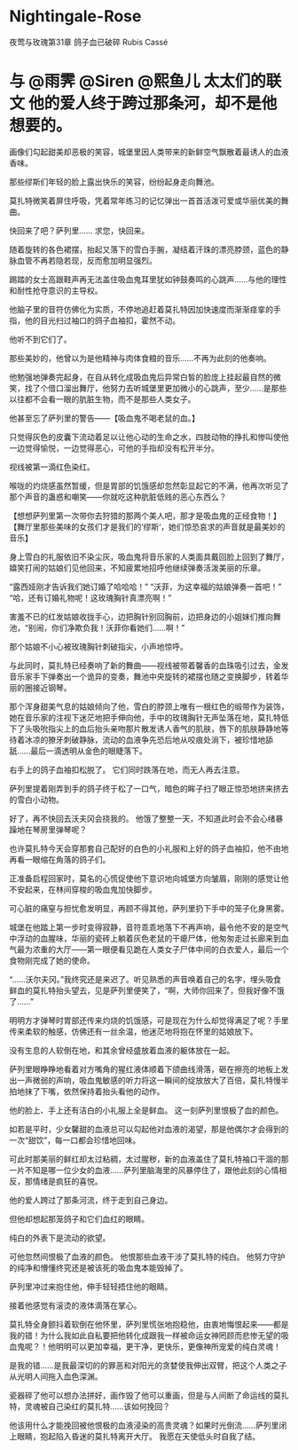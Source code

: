 # Nightingale-Rose
夜莺与玫瑰第31章 鸽子血已破碎 Rubis Cassé

与 @雨霁  @Siren  @熙鱼儿 太太们的联文
他的爱人终于跨过那条河，却不是他想要的。
===========================================

画像们勾起甜美却恶极的笑容，城堡里因人类带来的新鲜空气飘散着最诱人的血液香味。 

那些缪斯们年轻的脸上露出快乐的笑容，纷纷起身走向舞池。

莫扎特微笑着屏住呼吸，凭着常年练习的记忆弹出一首首活泼可爱或华丽优美的舞曲。 

快回来了吧？萨列里…… 求您，快回来。

随着旋转的各色裙摆，抬起又落下的雪白手腕，凝结着汗珠的漂亮脖颈，蓝色的静脉血管不再若隐若现，反而愈加明显强烈。 

踢踏的女士高跟鞋声再无法盖住吸血鬼耳里犹如钟鼓奏鸣的心跳声……与他的理性和耐性抢夺意识的主导权。

 他脑子里的音符仿佛化为实质，不停地追赶着莫扎特因加快速度而渐渐痉挛的手指，他的目光扫过袖口的鸽子血袖扣，霍然不动。

他听不到它们了。

那些美妙的，他曾以为是他精神与肉体食粮的音乐……不再为此刻的他奏响。

他勉强地弹奏完起身，在自从转化成吸血鬼后异常白皙的脸庞上挂起最自然的微笑，找了个借口溜出舞厅，他努力去听城堡里更加微小的心跳声，至少……是那些以往都不会看一眼的肮脏生物，而不是那些人类女子。

他甚至忘了萨列里的警告——【吸血鬼不喝老鼠的血。】

只觉得灰色的皮囊下流动着足以让他心动的生命之水，四肢动物的挣扎和惨叫使他一边觉得愉悦，一边觉得恶心，可他的手指却没有松开半分。

视线被第一滴红色染红。

喉咙的灼烧感虽然暂缓，但是胃部的饥饿感却忽然彰显起它的不满，他再次听见了那个声音的蛊惑和嘲笑——你就吃这种肮脏低贱的恶心东西么？

【想想萨列里第一次带你去狩猎的那两个美人吧，那才是吸血鬼的正经食物！】
【舞厅里那些美味的女孩们才是我们的‘缪斯‘，她们惊恐哀求的声音就是最美妙的音乐】

身上雪白的礼服依旧不染尘灰，吸血鬼将音乐家的人类面具戴回脸上回到了舞厅，嬉笑打闹的姑娘们见他回来，不知疲累地招呼他继续弹奏活泼美丽的乐章。

“露西娅刚才告诉我们她订婚了哈哈哈！”
“沃菲，为这幸福的姑娘弹奏一首吧！”
“哈，还有订婚礼物呢！这玫瑰胸针真漂亮啊！”

害羞不已的红发姑娘收拢手心，边把胸针别回胸前，边把身边的小姐妹们推向舞池，“别闹，你们净欺负我！沃菲你看她们……啊！”

那个姑娘不小心被玫瑰胸针刺破指尖，小声地惊呼。

与此同时，莫扎特已经奏响了新的舞曲——视线被带着馨香的血珠吸引过去，金发音乐家手下弹奏出一个诡异的变奏，舞池中央旋转的裙摆也随之变换脚步，转着华丽的圈接近钢琴。 

那个浑身甜美气息的姑娘倾向了他，雪白的脖颈上唯有一根红色的缎带作为装饰，她在音乐家的注视下迷茫地把手伸向他，手中的玫瑰胸针无声坠落在地，莫扎特低下了头吸吮指尖上的血后抬头亲吻那片散发诱人香气的肌肤，唇下的肌肤静静地等待着冰凉的獠牙刺破静脉，流动的血液争先恐后地从咬痕处淌下，被珍惜地舔舐……最后一滴透明从金色的眼睫落下。

右手上的鸽子血袖扣松脱了。
它们同时跌落在地，而无人再去注意。

萨列里提着刚弄到手的鸽子终于松了一口气，暗色的眸子扫了眼正惊恐地挤来挤去的雪白小动物。

好了，再不快回去沃夫冈会挠我的。 他饿了整整一天，不知道此时会不会心绪暴躁地在琴房里弹琴呢？

也许莫扎特今天会穿那套自己配好的白色的小礼服和上好的鸽子血袖扣，他不由地再看一眼缩在角落的鸽子们。

正准备启程回家时，莫名的心慌促使他下意识地向城堡方向皱眉，刚刚的感觉让他不安起来，在林间穿梭的吸血鬼加快脚步。

可心脏的痛窒与担忧愈发明显，再顾不得其他，萨列里扔下手中的笼子化身黑雾。

城堡在他踏上第一步时变得寂静，音符乖乖地落下不再声响，最令他不安的是空气中浮动的血腥味，华丽的瓷砖上躺着灰色老鼠的干瘪尸体，他匆匆走过长廊来到血气最为浓重的大厅——第一眼便看见跪在人类女子尸体中间的白衣爱人，最后一个食物刚完成了她的使命。

“……沃尔夫冈。”我终究还是来迟了。听见熟悉的声音唤着自己的名字，埋头吸食鲜血的莫扎特抬头望去，见是萨列里便笑了，“啊，大师你回来了，但我好像不饿了……” 

明明方才弹琴时胃部还传来灼烧的饥饿感，可是现在为什么却觉得满足了呢？手里传来柔软的触感，仿佛还有一丝余温，他迷茫地将抱在怀里的姑娘放下。

没有生息的人软倒在地，和其余曾经盛放着血液的躯体放在一起。

萨列里眼睁睁地看着对方嘴角的猩红液体顺着下颌曲线滑落，砸在擦亮的地板上发出一声微弱的声响，吸血鬼敏感的听力将这一瞬间的绽放放大了百倍，莫扎特慢半拍地抹了下嘴，依然保持着抬头看他的动作。 

他的脸上、手上还有洁白的小礼服上全是鲜血。 这一刻萨列里恨极了血的颜色。 

如若是平时，少女馨甜的血液总可以勾起他对血液的渴望，那是他偶尔才会得到的一次“甜饮”，每一口都会珍惜地回味。

可此时那美丽的鲜红却太过粘稠，太过腥秽，新的血液盖住了莫扎特袖口干涸的那一片不知是哪一位少女的血液……萨列里脑海里的风暴停住了，跟他此刻的心情相反，那情绪是疯狂的喜悦。

他的爱人跨过了那条河流，终于走到自己身边。

但他却想起那笼鸽子和它们血红的眼睛。

纯白的外表下是流动的欲望。

可他忽然间恨极了血液的颜色。 他恨那些血液干涉了莫扎特的纯白。 他努力守护的纯净和懵懂终究还是被该死的吸血鬼本能毁掉了。

萨列里冲过来抱住他，伸手轻轻捂住他的眼睛。

接着他感觉有滚烫的液体滴落在掌心。

莫扎特全身颤抖着软倒在他怀里，萨列里慌张地抱稳他，由衷地悔恨起来——都是我的错！为什么我如此自私要把他转化成跟我一样被命运女神罔顾而悲惨无望的吸血鬼呢？！他明明可以更加幸福，更干净，更快乐，更像神所宠爱的纯白灵魂！ 

是我的错……是我最深切的的罪恶和对阳光的贪婪使我伸出双臂，把这个人类之子从光明人间拖入血色深渊。 

瓷器碎了他可以想办法拼好，画作毁了他可以重画，但是与人间断了命运线的莫扎特，灵魂被自己染红的莫扎特……该如何挽回？

他该用什么才能挽回被他恨极的血液浸染的高贵灵魂？如果时光倒流……萨列里闭上眼睛，抱起陷入昏迷的莫扎特离开大厅。
我愿在天使低头时自我了结。
